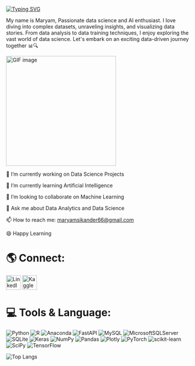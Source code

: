 [![Typing SVG](https://readme-typing-svg.herokuapp.com?font=Exo+2&size=24&duration=4000&pause=1000&color=2f1240&width=435&lines=Greetings%2C+fellow+tech+enthusiasts!+)](https://git.io/typing-svg)

My name is Maryam, Passionate data science and AI enthusiast. I love diving into complex datasets,
unraveling insights, and visualizing data stories. From data 
analysis to data training techniques, I enjoy exploring
the vast world of data science. Let's embark on an exciting
data-driven journey together 📊🔍

<img src="https://user-images.githubusercontent.com/59734313/157189039-c09b3e38-9f42-42c0-ab54-14f1574190a7.gif" width="300" alt="GIF image">

🔭 I’m currently working on Data Science Projects

🌱 I’m currently learning Artificial Intelligence

👯 I’m looking to collaborate on Machine Learning

💬 Ask me about Data Analytics and Data Science

📫 How to reach me: maryamsikander66@gmail.com

😄 Happy Learning
# 🌎 Connect:
<a href="https://www.linkedin.com/in/maryam-sikander/"><img src="https://icons-for-free.com/iconfiles/png/512/linkedin+logo+service+social+web+website+icon-1320192780023588708.png" alt="LinkedIn" width="40"></a>
<a href="https://www.kaggle.com/maryamsikander"><img src="https://cdn4.iconfinder.com/data/icons/logos-and-brands/512/189_Kaggle_logo_logos-512.png" alt="Kaggle" width="40"></a>


# 💻 Tools & Language:
![Python](https://img.shields.io/badge/python-3670A0?style=for-the-badge&logo=python&logoColor=ffdd54) ![R](https://img.shields.io/badge/r-%23276DC3.svg?style=for-the-badge&logo=r&logoColor=white) ![Anaconda](https://img.shields.io/badge/Anaconda-%2344A833.svg?style=for-the-badge&logo=anaconda&logoColor=white) ![FastAPI](https://img.shields.io/badge/FastAPI-005571?style=for-the-badge&logo=fastapi) ![MySQL](https://img.shields.io/badge/mysql-%2300f.svg?style=for-the-badge&logo=mysql&logoColor=white) ![MicrosoftSQLServer](https://img.shields.io/badge/Microsoft%20SQL%20Sever-CC2927?style=for-the-badge&logo=microsoft%20sql%20server&logoColor=white) ![SQLite](https://img.shields.io/badge/sqlite-%2307405e.svg?style=for-the-badge&logo=sqlite&logoColor=white) ![Keras](https://img.shields.io/badge/Keras-%23D00000.svg?style=for-the-badge&logo=Keras&logoColor=white) ![NumPy](https://img.shields.io/badge/numpy-%23013243.svg?style=for-the-badge&logo=numpy&logoColor=white) ![Pandas](https://img.shields.io/badge/pandas-%23150458.svg?style=for-the-badge&logo=pandas&logoColor=white) ![Plotly](https://img.shields.io/badge/Plotly-%233F4F75.svg?style=for-the-badge&logo=plotly&logoColor=white) ![PyTorch](https://img.shields.io/badge/PyTorch-%23EE4C2C.svg?style=for-the-badge&logo=PyTorch&logoColor=white) ![scikit-learn](https://img.shields.io/badge/scikit--learn-%23F7931E.svg?style=for-the-badge&logo=scikit-learn&logoColor=white) ![SciPy](https://img.shields.io/badge/SciPy-%230C55A5.svg?style=for-the-badge&logo=scipy&logoColor=%white) ![TensorFlow](https://img.shields.io/badge/TensorFlow-%23FF6F00.svg?style=for-the-badge&logo=TensorFlow&logoColor=white)

![Top Langs](https://github-readme-stats.vercel.app/api/top-langs/?username=Maryam-Sikander&layout=compact)
